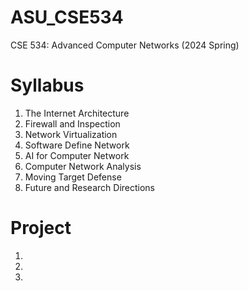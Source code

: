 # ASU_CSE534
CSE 534: Advanced Computer Networks (2024 Spring)

# Syllabus
1. The Internet Architecture
2. Firewall and Inspection
3. Network Virtualization
4. Software Define Network
5. AI for Computer Network
6. Computer Network Analysis
7. Moving Target Defense
8. Future and Research Directions

# Project
1. 
2. 
3. 